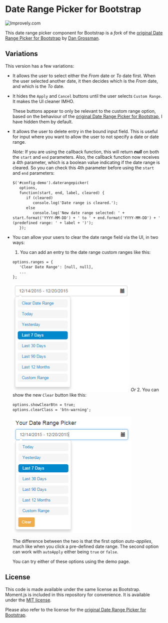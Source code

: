 # Date Range Picker for Bootstrap

![Improvely.com](http://i.imgur.com/LbAMf3D.png)

This date range picker component for Bootstrap is a *fork* of the [original Date Range Picker for Bootstrap] by [Dan Grossman].

## Variations

This version has a few variations:

- It allows the user to select either the *From* date or *To* date first. When the user selected another date, it then decides which is the *From* date, and which is the *To* date.

- It hides the `Apply` and `Cancel` buttons until the user selects `Custom Range`. It makes the UI cleaner IMHO.

  These buttons appear to only be relevant to the custom range option, based on the behaviour of the [original Date Range Picker for Bootstrap], I have hidden them by default. 

- It allows the user to delete entry in the bound input field. This is useful for input where you want to allow the user to not specify a date or date range.

  *Note:* If you are using the callback function, this will return ***null*** on both the `start` and `end` parameters. Also, the callback function now receives a 4th parameter, which is a boolean value indicating if the date range is cleared. So you can check this 4th parameter before using the `start` and `end` parameters:
  ```
  $('#config-demo').daterangepicker(
     options, 
     function(start, end, label, cleared) { 
        if (cleared)
           console.log('Date range is cleared.');
        else
           console.log('New date range selected: ' + start.format('YYYY-MM-DD') + ' to ' + end.format('YYYY-MM-DD') + ' (predefined range: ' + label + ')'); 
     });
  ```

- You can allow your users to clear the date range field via the UI, in two ways:

   1. You can add an entry to the date range custom ranges like this: 
   ```
   options.ranges = {
      'Clear Date Range': [null, null],
      ...
   };
   ```
   ![First Option](https://github.com/frankfajardo/bootstrap-daterangepicker/blob/master/drp2.png)
   *Or*
   2. You can show the new `Clear` button like this:
   ```
   options.showClearBtn = true;
   options.clearClass = 'btn-warning'; 
   ```
   ![Second Option](https://github.com/frankfajardo/bootstrap-daterangepicker/blob/master/drp3.png)

   The difference between the two is that the first option *auto-applies*, much like when you click a pre-defined date range. The second option can work with `autoApply` either being `true` or `false`.
   
   You can try either of these options using the demo page.


## License

This code is made available under the same license as Bootstrap. Moment.js is included in this repository
for convenience. It is available under the [MIT license](http://www.opensource.org/licenses/mit-license.php).


Please also refer to the license for the [original Date Range Picker for Bootstrap].




[original Date Range Picker for Bootstrap]:(http://www.daterangepicker.com/)
[Dan Grossman]:(http://www.dangrossman.info/)